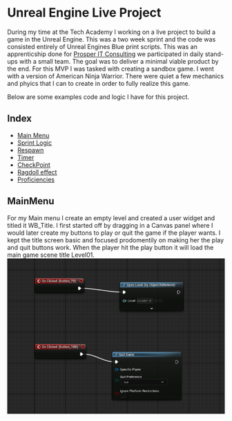 # Unreal Engine Live Project
During my time at the Tech Academy I working on a live project to build a game in the Unreal Engine. This was a two week sprint and the code was consisted entirely of Unreal Engines Blue print scripts.
This was an apprenticship done for [Prosper IT Consulting](https://www.linkedin.com/company/prosper-it-consulting/) we participated in daily stand-ups with a small team. The goal was to deliver a minimal viable product by the end. For this MVP I was tasked with creating a sandbox game. I went with a version  of American Ninja Warrior. There were quiet a few mechanics and phyics  that I can to create in order to fully realize this game.

Below are some examples code and logic I have for this project.
## Index

- [Main Menu](#MainMenu)
- [Sprint Logic](#Sprint)
- [Respawn](#Respawn)
- [Timer](#Timer)
- [CheckPoint](#Checkpoint)
- [Ragdoll effect](#Ragdoll)
- [Proficiencies](#Proficiencies)
## MainMenu
  For my Main menu I create an empty level and created a user widget and titled it WB_Title. I first started off by dragging in a Canvas panel where I would later create my buttons to play or quit the game if the player wants.
I kept the title screen basic and focused prodomentily on making her the play and quit buttons work. When the player hit the play button it will load the main game scene title Level01.
![Project Screenshot](https://github.com/vfernandes617/Live-Project-UnrealEngine/blob/main/Images/Widget%20logic.png)
